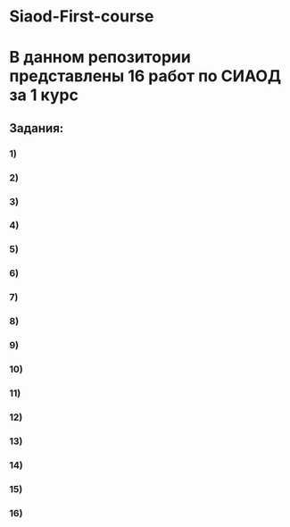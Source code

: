 # Siaod-First-course
# В данном репозитории представлены 16 работ по СИАОД за 1 курс
## Задания: 
### 1)
### 2)
### 3)
### 4)
### 5)
### 6)
### 7)
### 8)
### 9)
### 10)
### 11)
### 12)
### 13)
### 14)
### 15)
### 16)
